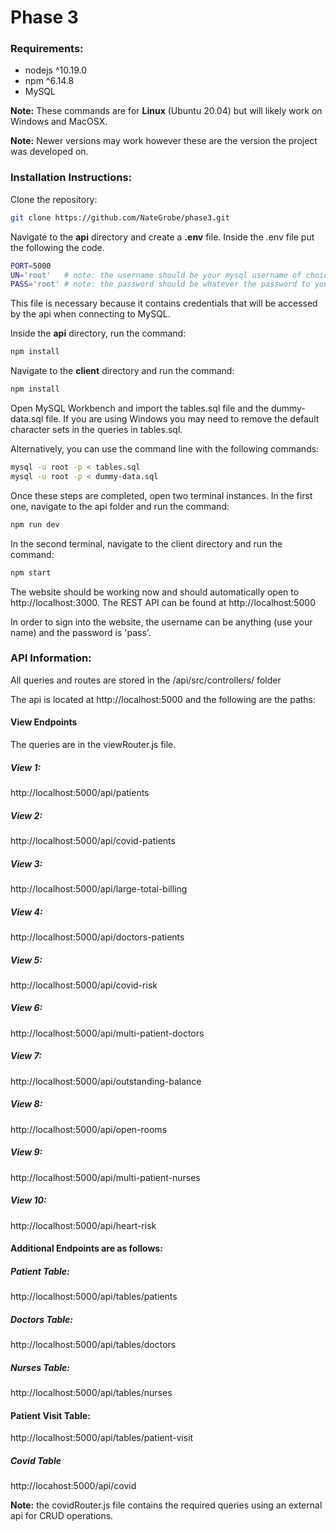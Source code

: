 # Phase 3

### Requirements:
* nodejs ^10.19.0
* npm ^6.14.8
* MySQL

__Note:__ These commands are for __Linux__ (Ubuntu 20.04) but will likely  work on Windows and MacOSX.

__Note:__ Newer versions may work however these are the version the project was developed on.

### Installation Instructions:

Clone the repository:
```bash
git clone https://github.com/NateGrobe/phase3.git
```

Navigate to the __api__ directory and create a __.env__ file. Inside the .env file put the following the code.
```bash
PORT=5000
UN='root'   # note: the username should be your mysql username of choice
PASS='root' # note: the password should be whatever the password to your chosen username is
```
This file is necessary because it contains credentials that will be accessed by the api when connecting to MySQL.

Inside the __api__ directory, run the command:
```bash
npm install
```

Navigate to the __client__ directory and run the command:
```bash
npm install
```

Open MySQL Workbench and import the tables.sql file and the dummy-data.sql file. If you are using Windows you may need to remove the default character sets in the queries in tables.sql.

Alternatively, you can use the command line with the following commands:
```bash
mysql -u root -p < tables.sql
mysql -u root -p < dummy-data.sql
```

Once these steps are completed, open two terminal instances. In the first one, navigate to the api folder and run the command:
```bash
npm run dev
```

In the second terminal, navigate to the client directory and run the command:
```bash
npm start
```

The website should be working now and should automatically open to http://localhost:3000. The REST API can be found at http://localhost:5000

In order to sign into the website, the username can be anything (use your name) and the password is 'pass'.

### API Information:
All queries and routes are stored in the /api/src/controllers/ folder

The api is located at http://localhost:5000 and the following are the paths:

#### View Endpoints
The queries are in the viewRouter.js file.

##### View 1:
http://localhost:5000/api/patients

##### View 2:
http://localhost:5000/api/covid-patients

##### View 3:
http://localhost:5000/api/large-total-billing

##### View 4:
http://localhost:5000/api/doctors-patients

##### View 5:
http://localhost:5000/api/covid-risk

##### View 6:
http://localhost:5000/api/multi-patient-doctors

##### View 7:
http://localhost:5000/api/outstanding-balance

##### View 8:
http://localhost:5000/api/open-rooms

##### View 9:
http://localhost:5000/api/multi-patient-nurses

##### View 10:
http://localhost:5000/api/heart-risk

#### Additional Endpoints are as follows:
##### Patient Table:
http://localhost:5000/api/tables/patients

##### Doctors Table:
http://localhost:5000/api/tables/doctors

##### Nurses Table:
http://localhost:5000/api/tables/nurses

#### Patient Visit Table:
http://localhost:5000/api/tables/patient-visit

##### Covid Table
http://locahost:5000/api/covid

__Note:__ the covidRouter.js file contains the required queries using an external api for CRUD operations.
